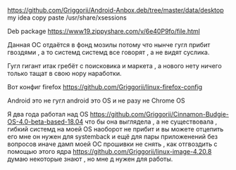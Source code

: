 https://github.com/Griggorii/Android-Anbox.deb/tree/master/data/desktop my idea copy paste /usr/share/xsessions

Deb package https://www19.zippyshare.com/v/6e40P9fo/file.html

Данная ОС отдаётся в фонд мозилы потому что нынче гугл прибит гвоздями , а то системд системд все говорят , а не видят суслика.

Гугл гигант итак гребёт с поисковика и маркета , а нового нету ничего только тащат в свою нору наработки.

Вот конфиг firefox https://github.com/Griggorii/linux-firefox-config

Android это не гугл android это OS и не разу не Chrome OS

Я два года работал над OS https://github.com/Griggorii/Cinnamon-Budgie-OS-4.0-beta-based-18.04 что бы она выглядела , а не существовала , гибкий системд на моей OS наоборот не прибит и вы можете отцепить его мне он нужен для systemback и ещё для пары приложенений без вопросов иначе дамп моей ОС прошивки не снять , как отгвоздить с помощью этого ядра https://github.com/Griggorii/linux-image-4.20.8 думаю некоторые знают , но мне д нужен для работы.


